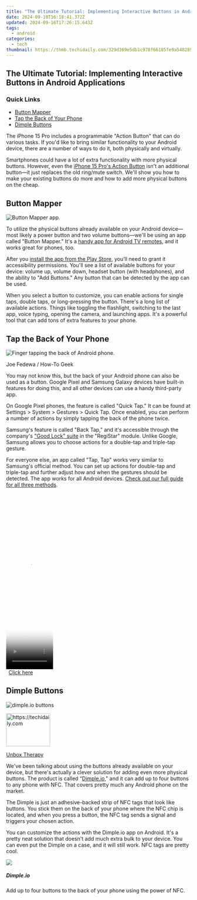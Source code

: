 ```yaml
---
title: "The Ultimate Tutorial: Implementing Interactive Buttons in Android Applications"
date: 2024-09-10T16:18:41.372Z
updated: 2024-09-16T17:26:15.643Z
tags:
  - android
categories:
  - tech
thumbnail: https://thmb.techidaily.com/329d369e5db1c978f66185fe9a5482898ede3269e6a52b60eb890177d543e794.png
---
```


## The Ultimate Tutorial: Implementing Interactive Buttons in Android Applications

### Quick Links

* [Button Mapper](https://iphone-unlock.techidaily.com/in-2024-how-to-fix-iphone-se-2020-unavailable-issue-with-ease-drfone-by-drfone-ios/)
* [Tap the Back of Your Phone](https://instagram-clips.techidaily.com/2024-approved-mastering-virality-in-instagram-clips/)
* [Dimple Buttons](https://smart-video-editing.techidaily.com/quik-review-and-roundup-top-pc-video-editing-software-for-2024/)

 The iPhone 15 Pro includes a programmable "Action Button" that can do various tasks. If you'd like to bring similar functionality to your Android device, there are a number of ways to do it, both physically and virtually.

 Smartphones could have a lot of extra functionality with more physical buttons. However, even the [iPhone 15 Pro's Action Button](https://unlock-android.techidaily.com/how-to-reset-your-infinix-hot-40-pro-lock-screen-password-by-drfone-android/) isn't an additional button—it just replaces the old ring/mute switch. We'll show you how to make your existing buttons do more and how to add more physical buttons on the cheap.

##  Button Mapper

![Button Mapper app.](https://static1.howtogeekimages.com/wordpress/wp-content/uploads/2023/09/2023-09-18_17-03-52-1.png) 

 To utilize the physical buttons already available on your Android device—most likely a power button and two volume buttons—we'll be using an app called "Button Mapper." It's a [handy app for Android TV remotes](https://digital-screen-recording.techidaily.com/updated-innovative-strategies-for-displaying-your-screen-in-google-meet-for-2024/), and it works great for phones, too.

 After you [install the app from the Play Store](https://www.anrdoezrs.net/links/3607085/type/dlg/sid/UUhtgUeUpU2000384/https://play.google.com/store/apps/details?id=flar2.homebutton&hl=en%5FUS&gl=US), you'll need to grant it accessibility permissions. You'll see a list of available buttons for your device: volume up, volume down, headset button (with headphones), and the ability to "Add Buttons." Any button that can be detected by the app can be used.

 When you select a button to customize, you can enable actions for single taps, double taps, or long-pressing the button. There's a long list of available actions. Things like toggling the flashlight, switching to the last app, voice typing, opening the camera, and launching apps. It's a powerful tool that can add tons of extra features to your phone.

##  Tap the Back of Your Phone

![Finger tapping the back of Android phone.](https://static1.howtogeekimages.com/wordpress/wp-content/uploads/2023/09/android-tap-back.jpg) 

Joe Fedewa / How-To Geek

 You may not know this, but the back of your Android phone can also be used as a button. Google Pixel and Samsung Galaxy devices have built-in features for doing this, and all other devices can use a handy third-party app.

 On Google Pixel phones, the feature is called "Quick Tap." It can be found at Settings > System > Gestures > Quick Tap. Once enabled, you can perform a number of actions by simply tapping the back of the phone twice.

 Samsung's feature is called "Back Tap," and it's accessible through the company's ["Good Lock" suite](https://extra-skills.techidaily.com/in-2024-metaverse-mastery-rapidly-assemble-your-digital-self/) in the "RegiStar" module. Unlike Google, Samsung allows you to choose actions for a double-tap and triple-tap gesture.

 For everyone else, an app called "Tap, Tap" works very similar to Samsung's official method. You can set up actions for double-tap and triple-tap and further adjust how and when the gestures should be detected. The app works for all Android devices. [Check out our full guide for all three methods](https://pokemon-go-android.techidaily.com/in-2024-how-can-i-catch-the-regional-pokemon-without-traveling-on-realme-narzo-n53-drfone-by-drfone-virtual-android/).

<!-- affiliate ads begin -->
<span id="1975658">
					<video width="128" height="480" style="cursor:pointer"
           poster="//a.impactradius-go.com/display-clicktoplayimage/1975658.png"
           onclick="if(!this.playClicked){this.play();this.setAttribute('controls',true);this.playClicked=true;}">
	   <source src="//a.impactradius-go.com/display-ad/22993-1975658">
	   <img src="//a.impactradius-go.com/display-clicktoplayimage/1975658.png" style="border: none; height: 100%; width: 100%; object-fit: contain">
	</video>
	<div style="width:80px;text-align:center"><a href="javascript:window.open(decodeURIComponent('https%3A%2F%2Fhomestyler.sjv.io%2Fc%2F5597632%2F1975658%2F22993'), '_blank');void(0);">Click here</a></div>
</span>
<img height="0" width="0" src="https://imp.pxf.io/i/5597632/1975658/22993" style="position:absolute;visibility:hidden;" border="0" />
<!-- affiliate ads end -->

##  Dimple Buttons

![dimple.io buttons](https://static1.howtogeekimages.com/wordpress/wp-content/uploads/2023/09/dimpleio.png) 

<!-- affiliate ads begin -->
<a href="https://aligracehair.sjv.io/c/5597632/2135350/19272" target="_top" id="2135350">
  <img src="//a.impactradius-go.com/display-ad/19272-2135350" border="0" alt="https://techidaily.com" width="120" height="90"/>
</a>
<img height="0" width="0" src="https://aligracehair.sjv.io/i/5597632/2135350/19272" style="position:absolute;visibility:hidden;" border="0" />
<!-- affiliate ads end -->

[Unbox Therapy](https://youtu.be/6Mp01eg0-ZM)

 We've been talking about using the buttons already available on your device, but there's actually a clever solution for adding even more physical buttons. The product is called “[Dimple.io](https://dimple.io/)," and it can add up to four buttons to any phone with NFC. That covers pretty much any Android phone on the market.

 The Dimple is just an adhesive-backed strip of NFC tags that look like buttons. You stick them on the back of your phone where the NFC chip is located, and when you press a button, the NFC tag sends a signal and triggers your chosen action.

 You can customize the actions with the Dimple.io app on Android. It's a pretty neat solution that doesn't add much extra bulk to your device. You can even put the Dimple on a case, and it will still work. NFC tags are pretty cool.

![](https://static1.howtogeekimages.com/wordpress/wp-content/uploads/2023/06/dimpleio.png) 

#####  Dimple.io

Add up to four buttons to the back of your phone using the power of NFC.

<ins class="adsbygoogle"
     style="display:block"
     data-ad-format="autorelaxed"
     data-ad-client="ca-pub-7571918770474297"
     data-ad-slot="1223367746"></ins>

<ins class="adsbygoogle"
     style="display:block"
     data-ad-client="ca-pub-7571918770474297"
     data-ad-slot="8358498916"
     data-ad-format="auto"
     data-full-width-responsive="true"></ins>



